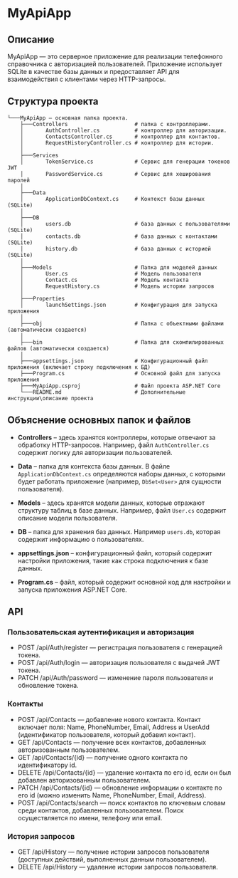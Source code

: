 # MyApiApp

## Описание
MyApiApp — это серверное приложение для реализации телефонного справочника с авторизацией пользователей. Приложение использует SQLite в качестве базы данных и предоставляет API для взаимодействия с клиентами через HTTP-запросы.

## Структура проекта
    └───MyApiApp — основная папка проекта.
        ├───Controllers                     # папка с контроллерами.
        │       AuthController.cs           # контроллер для авторизации.
        │       ContactsController.cs       # контроллер для контактов.
        │       RequestHistoryController.cs # контроллер для истории.        
        │
        ├───Services
        │       TokenService.cs             # Сервис для генерации токенов JWT
        │       PasswordService.cs          # Сервис для хеширования паролей 
        │
        ├───Data
        │       ApplicationDbContext.cs     # Контекст базы данных (SQLite)
        │
        ├───DB
        │       users.db                    # база данных с пользователями (SQLite)
        │       contacts.db                 # база данных с контактами (SQLite)
        │       history.db                  # база данных с историей (SQLite)
        │
        ├───Models                          # Папка для моделей данных 
        │       User.cs                     # Модель пользователя
        │       Contact.cs                  # Модель контакта
        │       RequestHistory.cs           # Модель истории запросов
        │
        ├───Properties
        │       launchSettings.json         # Конфигурация для запуска приложения
        │
        ├───obj                             # Папка с объектными файлами (автоматически создается)
        │
        ├───bin                             # Папка для скомпилированных файлов (автоматически создается)
        │
        ├───appsettings.json                # Конфигурационный файл приложения (включает строку подключения к БД)
        ├───Program.cs                      # Основной файл для запуска приложения
        ├───MyApiApp.csproj                 # Файл проекта ASP.NET Core
        └───README.md                       # Дополнительные инструкции\описание проекта

## Объяснение основных папок и файлов

- **Controllers** – здесь хранятся контроллеры, которые отвечают за обработку HTTP-запросов. Например, файл `AuthController.cs` содержит логику для авторизации пользователей.

- **Data** – папка для контекста базы данных. В файле `ApplicationDbContext.cs` определяются наборы данных, с которыми будет работать приложение (например, `DbSet<User>` для сущности пользователя).

- **Models** – здесь хранятся модели данных, которые отражают структуру таблиц в базе данных. Например, файл `User.cs` содержит описание модели пользователя.

- **DB** – папка для хранения баз данных. Например `users.db`, которая содержит информацию о пользователях.

- **appsettings.json** – конфигурационный файл, который содержит настройки приложения, такие как строка подключения к базе данных.

- **Program.cs** – файл, который содержит основной код для настройки и запуска приложения ASP.NET Core.

## API
### Пользовательская аутентификация и авторизация
- POST /api/Auth/register — регистрация пользователя с генерацией токена.
- POST /api/Auth/login — авторизация пользователя с выдачей JWT токена.
- PATCH /api/Auth/password — изменение пароля пользователя и обновление токена.
### Контакты
- POST /api/Contacts — добавление нового контакта. Контакт включает поля: Name, PhoneNumber, Email, Address и UserAdd (идентификатор пользователя, который добавил контакт).
- GET /api/Contacts — получение всех контактов, добавленных авторизованным пользователем.
- GET /api/Contacts/{id} — получение одного контакта по идентификатору id.
- DELETE /api/Contacts/{id} — удаление контакта по его id, если он был добавлен авторизованным пользователем.
- PATCH /api/Contacts/{id} — обновление информации о контакте по его id (можно изменить Name, PhoneNumber, Email, Address).
- POST /api/Contacts/search — поиск контактов по ключевым словам среди контактов, добавленных пользователем. Поиск осуществляется по имени, телефону или email.
### История запросов
- GET /api/History — получение истории запросов пользователя (доступных действий, выполненных данным пользователем).
- DELETE /api/History — удаление истории запросов пользователя.